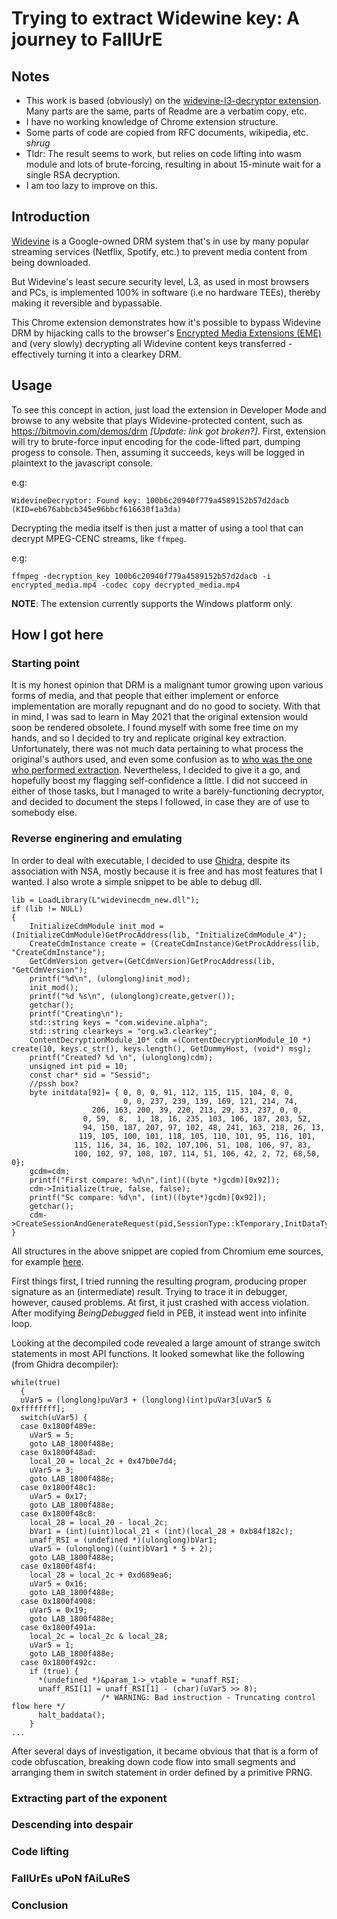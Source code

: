 # Trying to extract Widewine key: A journey to FaIlUrE

## Notes

- This work is based (obviously) on the [widevine-l3-decryptor extension](https://github.com/cryptonek/widevine-l3-decryptor). Many parts are the same, parts of Readme are a verbatim copy, etc.
- I have no working knowledge of Chrome extension structure.
- Some parts of code are copied from RFC documents, wikipedia, etc. *shrug*
- Tldr: The result seems to work, but relies on code lifting into wasm module and lots of brute-forcing, resulting in about 15-minute wait for a single RSA decryption.
- I am too lazy to improve on this.

## Introduction

[Widevine](https://www.widevine.com/solutions/widevine-drm) is a Google-owned DRM system that's in use by many popular streaming services (Netflix, Spotify, etc.) to prevent media content from being downloaded.

But Widevine's least secure security level, L3, as used in most browsers and PCs, is implemented 100% in software (i.e no hardware TEEs), thereby making it reversible and bypassable.

This Chrome extension demonstrates how it's possible to bypass Widevine DRM by hijacking calls to the browser's [Encrypted Media Extensions (EME)](https://www.html5rocks.com/en/tutorials/eme/basics) and (very slowly) decrypting all Widevine content keys transferred - effectively turning it into a clearkey DRM.

## Usage
To see this concept in action, just load the extension in Developer Mode and browse to any website that plays Widevine-protected content, such as https://bitmovin.com/demos/drm _[Update: link got broken?]_.
First, extension will try to brute-force input encoding for the code-lifted part, dumping progess to console. Then, assuming it succeeds, keys will be logged in plaintext to the javascript console.

e.g:

```
WidevineDecryptor: Found key: 100b6c20940f779a4589152b57d2dacb (KID=eb676abbcb345e96bbcf616630f1a3da)
```

Decrypting the media itself is then just a matter of using a tool that can decrypt MPEG-CENC streams, like `ffmpeg`. 

e.g:

```
ffmpeg -decryption_key 100b6c20940f779a4589152b57d2dacb -i encrypted_media.mp4 -codec copy decrypted_media.mp4
```
**NOTE**: The extension currently supports the Windows platform only.

## How I got here

### Starting point

It is my honest opinion that DRM is a malignant tumor growing upon various forms of media, and that people that either implement or enforce implementation are morally repugnant and do no good to society. With that in mind, I was sad to learn in May 2021 that the original extension would soon be rendered obsolete. I found myself with some free time on my hands, and so I decided to try and replicate original key extraction. Unfortunately, there was not much data pertaining to what process the original's authors used, and even some confusion as to [who was the one who performed extraction](https://github.com/tomer8007/widevine-l3-decryptor/issues/14). Nevertheless, I decided to give it a go, and hopefully boost my flagging self-confidence a little. I did not succeed in either of those tasks, but I managed to write a barely-functioning decryptor, and decided to document the steps I followed, in case they are of use to somebody else. 

### Reverse enginering and emulating

In order to deal with executable, I decided to use [Ghidra](https://github.com/NationalSecurityAgency/ghidra), despite its association with NSA, mostly because it is free and has most features that I wanted. I also wrote a simple snippet to be able to debug dll.

```
lib = LoadLibrary(L"widevinecdm_new.dll");
if (lib != NULL)
{
    InitializeCdmModule init_mod = (InitializeCdmModule)GetProcAddress(lib, "InitializeCdmModule_4");
    CreateCdmInstance create = (CreateCdmInstance)GetProcAddress(lib, "CreateCdmInstance");
    GetCdmVersion getver=(GetCdmVersion)GetProcAddress(lib, "GetCdmVersion");
    printf("%d\n", (ulonglong)init_mod);
    init_mod();
    printf("%d %s\n", (ulonglong)create,getver());
    getchar();
    printf("Creating\n");
    std::string keys = "com.widevine.alpha";
    std::string clearkeys = "org.w3.clearkey";
    ContentDecryptionModule_10* cdm =(ContentDecryptionModule_10 *) create(10, keys.c_str(), keys.length(), GetDummyHost, (void*) msg);
    printf("Created? %d \n", (ulonglong)cdm);
    unsigned int pid = 10;
    const char* sid = "Sessid";
    //pssh box?
    byte initdata[92]= { 0, 0, 0, 91, 112, 115, 115, 104, 0, 0,
                         0, 0, 237, 239, 139, 169, 121, 214, 74,
                  206, 163, 200, 39, 220, 213, 29, 33, 237, 0, 0,
                0, 59,  8,  1, 18, 16, 235, 103, 106, 187, 203, 52,
                94, 150, 187, 207, 97, 102, 48, 241, 163, 218, 26, 13,
               119, 105, 100, 101, 118, 105, 110, 101, 95, 116, 101,
              115, 116, 34, 16, 102, 107,106, 51, 108, 106, 97, 83,
              100, 102, 97, 108, 107, 114, 51, 106, 42, 2, 72, 68,50, 0};
    gcdm=cdm;
    printf("First compare: %d\n",(int)((byte *)gcdm)[0x92]);
    cdm->Initialize(true, false, false);
    printf("Sc compare: %d\n", (int)((byte*)gcdm)[0x92]);
    getchar();
    cdm->CreateSessionAndGenerateRequest(pid,SessionType::kTemporary,InitDataType::kCenc,initdata,91);
}
```

All structures in the above snippet are copied from Chromium eme sources, for example [here](https://chromium.googlesource.com/chromium/src/media/+/refs/heads/main/cdm/cdm_wrapper.h). 

First things first, I tried running the  resulting program, producing proper signature as an (intermediate) result. Trying to trace it in debugger, however, caused problems. At first, it just crashed with access violation. After modifying *BeingDebugged* field in PEB, it instead went into infinite loop. 

Looking at the decompiled code revealed a large amount of strange switch statements in most API functions. It looked somewhat like the following (from Ghidra decompiler):

```
while(true)
  {
  uVar5 = (longlong)puVar3 + (longlong)(int)puVar3[uVar5 & 0xffffffff];
  switch(uVar5) {
  case 0x1800f489e:
    uVar5 = 5;
    goto LAB_1800f488e;
  case 0x1800f48ad:
    local_20 = local_2c + 0x47b0e7d4;
    uVar5 = 3;
    goto LAB_1800f488e;
  case 0x1800f48c1:
    uVar5 = 0x17;
    goto LAB_1800f488e;
  case 0x1800f48c8:
    local_28 = local_20 - local_2c;
    bVar1 = (int)(uint)local_21 < (int)(local_28 + 0xb84f182c);
    unaff_RSI = (undefined *)(ulonglong)bVar1;
    uVar5 = (ulonglong)((uint)bVar1 * 5 + 2);
    goto LAB_1800f488e;
  case 0x1800f48f4:
    local_28 = local_2c + 0xd689ea6;
    uVar5 = 0x16;
    goto LAB_1800f488e;
  case 0x1800f4908:
    uVar5 = 0x19;
    goto LAB_1800f488e;
  case 0x1800f491a:
    local_2c = local_2c & local_28;
    uVar5 = 1;
    goto LAB_1800f488e;
  case 0x1800f492c:
    if (true) {
      *(undefined *)&param_1->_vtable = *unaff_RSI;
      unaff_RSI[1] = unaff_RSI[1] - (char)(uVar5 >> 8);
                    /* WARNING: Bad instruction - Truncating control flow here */
      halt_baddata();
    }
...
```

After several days of investigation, it became obvious that that is a form of code obfuscation, breaking down code flow into small segments and arranging them in switch statement in order defined by a primitive PRNG. 

### Extracting part of the exponent

### Descending into despair 

### Code lifting

### FaIlUrEs uPoN fAiLuReS

### Conclusion


